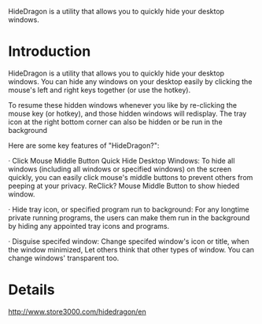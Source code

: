 HideDragon is a utility that allows you to quickly hide your desktop windows.

# Introduction #

HideDragon is a utility that allows you to quickly hide your desktop windows. You can hide any windows on your desktop easily by clicking the mouse's left and right keys together (or use the hotkey).

To resume these hidden windows whenever you like by re-clicking the mouse key (or hotkey), and those hidden windows will redisplay. The tray icon at the right bottom corner can also be hidden or be run in the background

Here are some key features of "HideDragon?":

· Click Mouse Middle Button Quick Hide Desktop Windows: To hide all windows (including all windows or specified windows) on the screen quickly, you can easily click mouse's middle buttons to prevent others from peeping at your privacy. ReClick? Mouse Middle Button to show hieded window.

· Hide tray icon, or specified program run to background: For any longtime private running programs, the users can make them run in the background by hiding any appointed tray icons and programs.

· Disguise specifed window: Change specifed window's icon or title, when the window minimized, Let others think that other types of window. You can change windows' transparent too.


# Details #
http://www.store3000.com/hidedragon/en